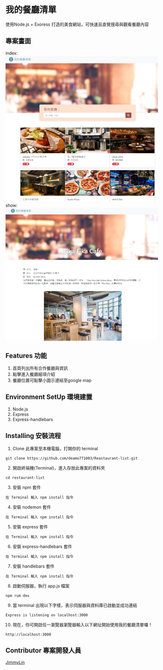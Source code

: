 # 我的餐廳清單
使用Node.js + Exoress 打造的美食網站，可快速且直覺搜尋與觀看餐廳內容

## 專案畫面
index:
![image](https://raw.githubusercontent.com/deamo771003/Reastaurant-list/main/index.jpg)
show:
![image](https://raw.githubusercontent.com/deamo771003/Reastaurant-list/main/show.jpg)

## Features 功能
1. 首頁列出所有合作餐廳與資訊
2. 點擊進入餐廳細項介紹
3. 餐廳位置可點擊小圖示連結至google map

## Environment SetUp 環境建置
1. Node.js
2. Express
3. Express-handlebars

## Installing 安裝流程
1. Clone 此專案至本機電腦，打開你的 terminal  
```
git clone https://github.com/deamo771003/Reastaurant-list.git
```
2. 開啟終端機(Terminal)，進入存放此專案的資料夾  
```
cd restaurant-list
```
3. 安裝 npm 套件  
```
在 Terminal 輸入 npm install 指令
```
4. 安裝 nodemon 套件  
```
在 Terminal 輸入 npm install 指令
```
5. 安裝 express 套件  
```
在 Terminal 輸入 npm install 指令
```
6. 安裝 express-handlebars 套件  
```
在 Terminal 輸入 npm install 指令
```
7. 安裝 handlebars 套件  
```
在 Terminal 輸入 npm install 指令
```
8. 啟動伺服器，執行 app.js 檔案  
```
npm rum dev
```
9. 當 terminal 出現以下字樣，表示伺服器與資料庫已啟動並成功連結  
```
Express is listening on localhost:3000
```
10. 現在，你可開啟任一瀏覽器瀏覽器輸入以下網址開始使用我的餐廳清單囉！  
```
http://localhost:3000
```

## Contributor 專案開發人員
[JimmyLin](https://github.com/deamo771003)
